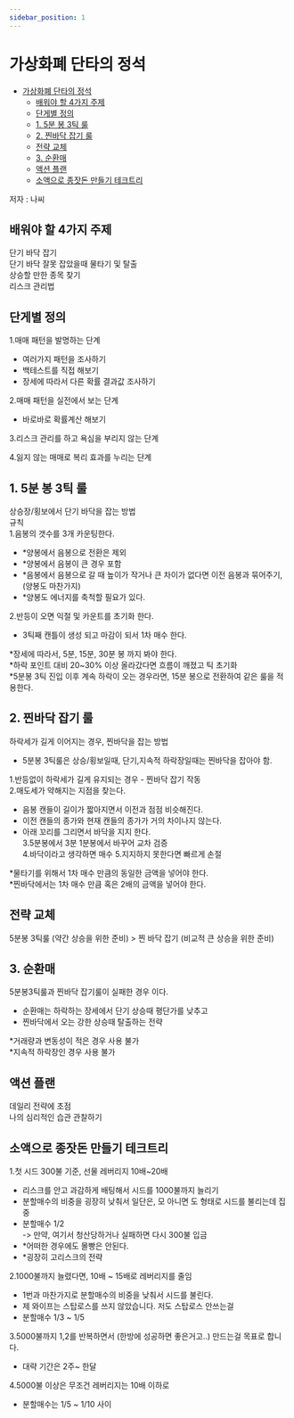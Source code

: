 ```yaml
---
sidebar_position: 1
---
```


# 가상화폐 단타의 정석

- [가상화폐 단타의 정석](#가상화폐-단타의-정석)
  - [배워야 할 4가지 주제](#배워야-할-4가지-주제)
  - [단게별 정의](#단게별-정의)
  - [1. 5분 봉 3틱 룰](#1-5분-봉-3틱-룰)
  - [2. 찐바닥 잡기 룰](#2-찐바닥-잡기-룰)
  - [전략 교체](#전략-교체)
  - [3. 순환매](#3-순환매)
  - [액션 플랜](#액션-플랜)
  - [소액으로 종잣돈 만들기 테크트리](#소액으로-종잣돈-만들기-테크트리)


저자 : 나씨

## 배워야 할 4가지 주제  

단기 바닥 잡기  
단기 바닥 잘못 잡았을때 물타기 및 탈출  
상승할 만한 종목 찾기  
리스크 관리법  

## 단게별 정의  

1.매매 패턴을 발명하는 단계  
- 여러가지 패턴을 조사하기  
- 백테스트를 직접 해보기  
- 장세에 따라서 다른 확률 결과값 조사하기  

2.매매 패턴을 실전에서 보는 단계  
- 바로바로 확률계산 해보기   


3.리스크 관리를 하고 욕심을 부리지 않는 단계  

4.잃지 않는 매매로 복리 효과를 누리는 단계  

## 1. 5분 봉 3틱 룰  

상승장/횡보에서 단기 바닥을 잡는 방법  
규칙  
1.음봉의 갯수를 3개 카운팅한다.  
- *양봉에서 음봉으로 전환은 제외  
- *양봉에서 음봉이 큰 경우 포함  
- *음봉에서 음봉으로 갈 때 높이가 작거나 큰 차이가 없다면 이전 음봉과 묶어주기, (양봉도 마찬가지)  
- *양봉도 에너지를 축척할 필요가 있다.  

2.반등이 오면 익절 및 카운트를 초기화 한다.  
- 3틱째 캔틀이 생성 되고 마감이 되서 1차 매수 한다.  

*장세에 따라서, 5분, 15분, 30분 봉 까지 봐야 한다.  
*하락 포인트 대비 20~30% 이상 올라갔다면 흐름이 깨졌고 틱 초기화  
*5분봉 3틱 진입 이후 계속 하락이 오는 경우라면, 15분 봉으로 전환하여 같은 룰을 적용한다.  

## 2. 찐바닥 잡기 룰 

하락세가 길게 이어지는 경우, 찐바닥을 잡는 방법
- 5분봉 3틱룰은 상승/횡보일때, 단기,지속적 하락장일때는 찐바닥을 잡아야 함.  

1.반등없이 하락세가 길게 유지되는 경우 - 찐바닥 잡기 작동  
2.매도세가 약해지는 지점을 찾는다.  
- 음봉 캔들이 길이가 짧아지면서 이전과 점점 비슷해진다.  
- 이전 캔들의 종가와 현재 캔들의 종가가 거의 차이나지 않는다.  
- 아래 꼬리를 그리면서 바닥을 지지 한다.  
3.5분봉에서 3분 1분봉에서 바꾸어 교차 검증  
4.바닥이라고 생각하면 매수
5.지지하지 못한다면 빠르게 손절

*물타기를 위해서 1차 매수 만큼의 동일한 금액을 넣어야 한다.  
*찐바닥에서는 1차 매수 만큼 혹은 2배의 금액을 넣어야 한다.  

## 전략 교체  

5분봉 3틱룰 (약간 상승을 위한 준비) > 찐 바닥 잡기 (비교적 큰 상승을 위한 준비)  

## 3. 순환매

5분봉3틱룰과 찐바닥 잡기룰이 실패한 경우 이다.  
- 순환매는 하락하는 장세에서 단기 상승때 평단가를 낮추고  
- 찐바닥에서 오는 강한 상승때 탈출하는 전략  

*거래량과 변동성이 적은 경우 사용 불가  
*지속적 하락장인 경우 사용 불가  

## 액션 플랜  

데일리 전략에 초점  
나의 심리적인 습관 관찰하기  

## 소액으로 종잣돈 만들기 테크트리  

1.첫 시드 300불 기준, 선물 레버리지 10배~20배  
- 리스크를 안고 과감하게 배팅해서 시드를 1000불까지 늘리기  
- 분할매수의 비중을 굉장히 낮춰서 일단은, 모 아니면 도 형태로 시드를 불리는데 집중  
- 분할매수 1/2    
-> 만약, 여기서 청산당하거나 실패하면 다시 300불 입금  
- *어떠한 경우에도 몰빵은 안된다.  
- *굉장히 고리스크의 전략  

2.1000불까지 늘렸다면, 10배 ~ 15배로 레버리지를 줄임   
- 1번과 마찬가지로 분할매수의 비중을 낮춰서 시드를 불린다.    
- 제 와이프는 스탑로스를 쓰지 않았습니다. 저도 스탑로스 안쓰는걸  
- 분할매수 1/3 ~ 1/5  

3.5000불까지 1,2를 반복하면서 (한방에 성공하면 좋은거고..) 만드는걸 목표로 합니다.  
- 대략 기간은 2주~ 한달  

4.5000불 이상은 무조건 레버리지는 10배 이하로  
- 분할매수는 1/5 ~ 1/10 사이  
